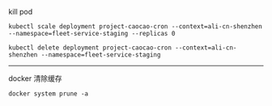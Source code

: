 

kill pod
```
kubectl scale deployment project-caocao-cron --context=ali-cn-shenzhen --namespace=fleet-service-staging --replicas 0

kubectl delete deployment project-caocao-cron --context=ali-cn-shenzhen --namespace=fleet-service-staging
```

---

docker 清除缓存
```
docker system prune -a
```